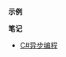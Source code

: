 <!-- markdownlint-disable MD041 -->
<!-- markdownlint-disable MD036 -->

**示例**

**笔记**
* [C#异步编程](csharp-asynchronous-programming.md)
